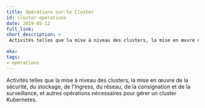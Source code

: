 ```yaml
---
title: Opérations sur le Cluster
id: cluster-operations
date: 2019-05-12
full_link:
short_description: >
 Activités telles que la mise à niveau des clusters, la mise en œuvre de la sécurité, du stockage, de l'Ingress, du réseau, de la consignation et de la surveillance, et autres opérations nécessaires pour gérer un cluster Kubernetes.

aka:
tags:
- operations
---
```

 Activités telles que la mise à niveau des clusters, la mise en œuvre de la sécurité, du stockage, de l'Ingress, du réseau, de la consignation et de la surveillance, et autres opérations nécessaires pour gérer un cluster Kubernetes.
